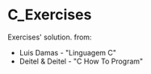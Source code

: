 # C_Exercises
Exercises' solution. from:
- Luis Damas - "Linguagem C"
- Deitel & Deitel - "C How To Program" 
